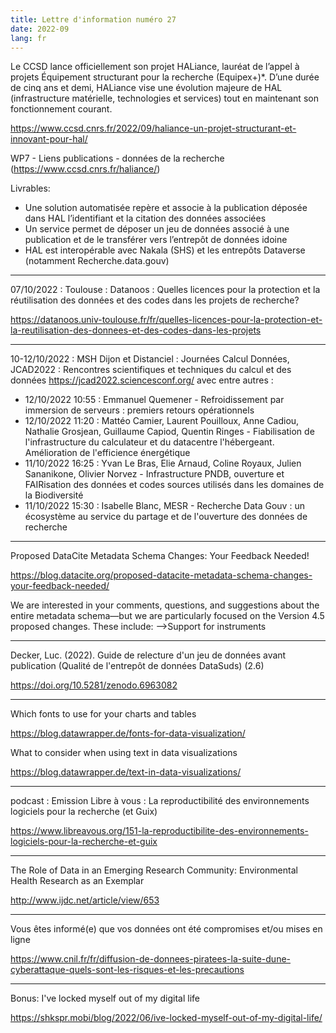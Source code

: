 ```yaml
---
title: Lettre d'information numéro 27
date: 2022-09
lang: fr
---
```


Le CCSD lance officiellement son projet HALiance, lauréat de l’appel à projets Équipement structurant pour la recherche (Equipex+)*. D’une durée de cinq ans et demi, HALiance vise une évolution majeure de HAL (infrastructure matérielle, technologies et  services) tout en maintenant son fonctionnement courant.

<https://www.ccsd.cnrs.fr/2022/09/haliance-un-projet-structurant-et-innovant-pour-hal/>

WP7 - Liens publications - données de la recherche (<https://www.ccsd.cnrs.fr/haliance/>)

Livrables:

- Une solution automatisée repère et associe à la publication déposée dans HAL l’identifiant et la citation des données associées
- Un service permet de déposer un jeu de données associé à une publication et de le transférer vers l’entrepôt de données idoine
- HAL est interopérable avec Nakala (SHS) et les entrepôts Dataverse (notamment Recherche.data.gouv)

--------------------

07/10/2022 : Toulouse : Datanoos : Quelles licences pour la protection et la réutilisation des données et des codes dans les projets de recherche? 

<https://datanoos.univ-toulouse.fr/fr/quelles-licences-pour-la-protection-et-la-reutilisation-des-donnees-et-des-codes-dans-les-projets>

--------------------

10-12/10/2022 : MSH Dijon et Distanciel : Journées Calcul Données, JCAD2022 : Rencontres scientifiques et techniques du calcul et des données
<https://jcad2022.sciencesconf.org/>
avec entre autres :

- 12/10/2022 10:55 : Emmanuel Quemener - Refroidissement par immersion de serveurs : premiers retours opérationnels
- 12/10/2022 11:20 : Mattéo Camier, Laurent Pouilloux, Anne Cadiou, Nathalie Grosjean, Guillaume Capiod, Quentin Ringes - Fiabilisation de l'infrastructure du calculateur et du datacentre l'hébergeant. Amélioration de l'efficience énergétique
- 11/10/2022 16:25 : Yvan Le Bras, Elie Arnaud, Coline Royaux, Julien Sananikone, Olivier Norvez - Infrastructure PNDB, ouverture et FAIRisation des données et codes sources utilisés dans les domaines de la Biodiversité
- 11/10/2022 15:30 : Isabelle Blanc, MESR - Recherche Data Gouv : un écosystème au service du partage et de l'ouverture des données de recherche

--------------------

Proposed DataCite Metadata Schema Changes: Your Feedback Needed!

<https://blog.datacite.org/proposed-datacite-metadata-schema-changes-your-feedback-needed/>

We are interested in your comments, questions, and suggestions about the entire metadata schema—but we are particularly focused on the Version 4.5 proposed changes. These include:
-->Support for instruments

--------------------

Decker, Luc. (2022). Guide de relecture d'un jeu de données avant publication (Qualité de l'entrepôt de données DataSuds) (2.6)

<https://doi.org/10.5281/zenodo.6963082>

--------------------

Which fonts to use for your charts and tables

<https://blog.datawrapper.de/fonts-for-data-visualization/>

What to consider when using text in data visualizations

<https://blog.datawrapper.de/text-in-data-visualizations/>

--------------------

podcast : Emission Libre à vous : La reproductibilité des environnements logiciels pour la recherche (et Guix)

<https://www.libreavous.org/151-la-reproductibilite-des-environnements-logiciels-pour-la-recherche-et-guix>

--------------------

The Role of Data in an Emerging Research Community:
Environmental Health Research as an Exemplar 

<http://www.ijdc.net/article/view/653>

--------------------

Vous êtes informé(e) que vos données ont été compromises et/ou mises en ligne

<https://www.cnil.fr/fr/diffusion-de-donnees-piratees-la-suite-dune-cyberattaque-quels-sont-les-risques-et-les-precautions>

--------------------

Bonus:
I've locked myself out of my digital life

<https://shkspr.mobi/blog/2022/06/ive-locked-myself-out-of-my-digital-life/>


